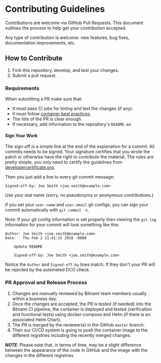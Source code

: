 # Contributing Guidelines

Contributions are welcome via GitHub Pull Requests. This document outlines the process to help get your contribution accepted.

Any type of contribution is welcome: new features, bug fixes, documentation improvements, etc.

## How to Contribute

1. Fork this repository, develop, and test your changes.
2. Submit a pull request.

### Requirements

When submitting a PR make sure that:
- It must pass CI jobs for linting and test the changes (if any).
- It must follow [container best practices](https://engineering.bitnami.com/articles/best-practices-writing-a-dockerfile.html).
- The title of the PR is clear enough.
- If necessary, add information to the repository's `README.md`.

#### Sign Your Work

The sign-off is a simple line at the end of the explanation for a commit. All commits needs to be signed. Your signature certifies that you wrote the patch or otherwise have the right to contribute the material. The rules are pretty simple, you only need to certify the guidelines from [developercertificate.org](https://developercertificate.org/).

Then you just add a line to every git commit message:

    Signed-off-by: Joe Smith <joe.smith@example.com>

Use your real name (sorry, no pseudonyms or anonymous contributions.)

If you set your `user.name` and `user.email` git configs, you can sign your commit automatically with `git commit -s`.

Note: If your git config information is set properly then viewing the `git log` information for your commit will look something like this:

```
Author: Joe Smith <joe.smith@example.com>
Date:   Thu Feb 2 11:41:15 2018 -0800

    Update README

    Signed-off-by: Joe Smith <joe.smith@example.com>
```

Notice the `Author` and `Signed-off-by` lines match. If they don't your PR will be rejected by the automated DCO check.

### PR Approval and Release Process

1. Changes are manually reviewed by Bitnami team members usually within a business day.
2. Once the changes are accepted, the PR is tested (if needed) into the Bitnami CI pipeline, the container is deployed and tested (verification and functional tests) using docker-compose and Helm (if there is an associated Helm Chart).
3. The PR is merged by the reviewer(s) in the GitHub `master` branch.
4. Then our CI/CD system is going to push the container image to the different registries including the recently merged changes.

***NOTE***: Please note that, in terms of time, may be a slight difference between the appearance of the code in GitHub and the image with the changes in the different registries.
